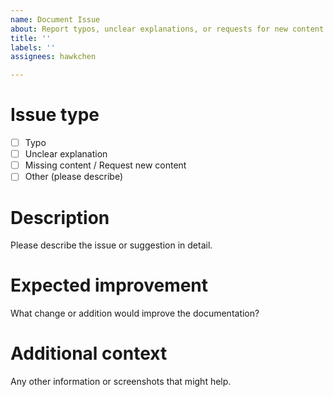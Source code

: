 ```yaml
---
name: Document Issue
about: Report typos, unclear explanations, or requests for new content in zkdoc
title: ''
labels: ''
assignees: hawkchen

---
```


# Issue type
- [ ] Typo
- [ ] Unclear explanation
- [ ] Missing content / Request new content
- [ ] Other (please describe)

# Description
Please describe the issue or suggestion in detail.

# Expected improvement
What change or addition would improve the documentation?

# Additional context
Any other information or screenshots that might help.
